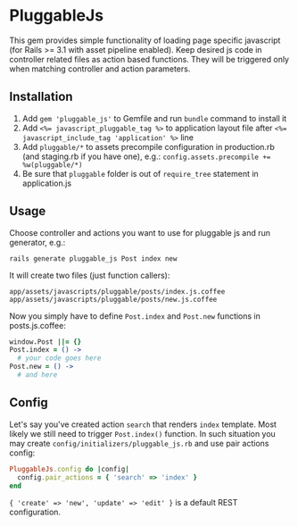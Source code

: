 # PluggableJs

This gem provides simple functionality of loading page specific javascript (for Rails >= 3.1 with asset pipeline enabled). Keep desired js code in controller related files as action based functions. They will be triggered only when matching controller and action parameters.

## Installation

1. Add `gem 'pluggable_js'` to Gemfile and run `bundle` command to install it
2. Add `<%= javascript_pluggable_tag %>` to application layout file after `<%= javascript_include_tag 'application' %>` line
3. Add `pluggable/*` to assets precompile configuration in production.rb (and staging.rb if you have one), e.g.: `config.assets.precompile += %w(pluggable/*)`
4. Be sure that `pluggable` folder is out of `require_tree` statement in application.js

## Usage

Choose controller and actions you want to use for pluggable js and run generator, e.g.:
    
    rails generate pluggable_js Post index new

It will create two files (just function callers):
    
    app/assets/javascripts/pluggable/posts/index.js.coffee
    app/assets/javascripts/pluggable/posts/new.js.coffee

Now you simply have to define `Post.index` and `Post.new` functions in posts.js.coffee:

```coffeescript
window.Post ||= {}
Post.index = () ->
  # your code goes here
Post.new = () ->
  # and here
```

## Config

Let's say you've created action `search` that renders `index` template. Most likely we still need to trigger `Post.index()` function. In such situation you may create `config/initializers/pluggable_js.rb` and use pair actions config:

```ruby
PluggableJs.config do |config|
  config.pair_actions = { 'search' => 'index' }
end
```

`{ 'create' => 'new', 'update' => 'edit' }` is a default REST configuration.
